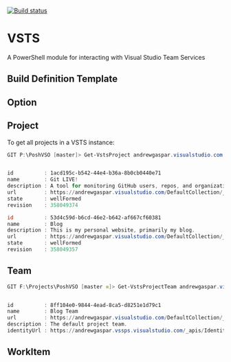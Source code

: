 [![Build status](https://ci.appveyor.com/api/projects/status/u0h7op4yd8yud6cj?svg=true)](https://ci.appveyor.com/project/vercellone/poshvsts)

# VSTS
A PowerShell module for interacting with Visual Studio Team Services

## Build Definition Template

## Option

## Project

To get all projects in a VSTS instance:

```powershell
GIT P:\PoshVSO [master]> Get-VstsProject andrewgaspar.visualstudio.com


id          : 1acd195c-b542-44e4-b36a-8b0cb0440e71
name        : Git LIVE!
description : A tool for monitoring GitHub users, repos, and organizations from Windows.
url         : https://andrewgaspar.visualstudio.com/DefaultCollection/_apis/projects/1acd195c-b542-44e4-b36a-8b0cb0440e71
state       : wellFormed
revision    : 358049374

id          : 53d4c59d-b6cd-46e2-b642-af667cf60381
name        : Blog
description : This is my personal website, primarily my blog.
url         : https://andrewgaspar.visualstudio.com/DefaultCollection/_apis/projects/53d4c59d-b6cd-46e2-b642-af667cf60381
state       : wellFormed
revision    : 358049357
```
## Team

```powershell
GIT F:\Projects\PoshVSO [master ≡]> Get-VstsProjectTeam andrewgaspar.visualstudio.com "Blog"


id          : 8ff104e0-9844-4ead-8ca5-d8251e1d79c1
name        : Blog Team
url         : https://andrewgaspar.visualstudio.com/DefaultCollection/_apis/projects/53d4c59d-b6cd-46e2-b642-af667cf60381/teams/8ff104e0-9844-4ead-8ca5-d8251e1d79c1
description : The default project team.
identityUrl : https://andrewgaspar.vssps.visualstudio.com/_apis/Identities/8ff104e0-9844-4ead-8ca5-d8251e1d79c1
```

## WorkItem
